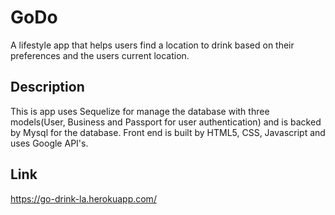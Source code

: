 # GoDo
A lifestyle app that helps users find a location to drink based on their preferences and the users current location. 

## Description 

This is app uses Sequelize for manage the database with three models(User, Business and Passport for user authentication) and is backed by Mysql for the database.
Front end is built by HTML5, CSS, Javascript and uses Google API's. 
 
 
## Link

https://go-drink-la.herokuapp.com/
